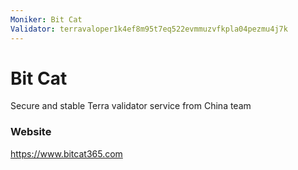 ```yaml
---
Moniker: Bit Cat
Validator: terravaloper1k4ef8m95t7eq522evmmuzvfkpla04pezmu4j7k
---
```


# Bit Cat

Secure and stable Terra validator service from China team

### Website

https://www.bitcat365.com

